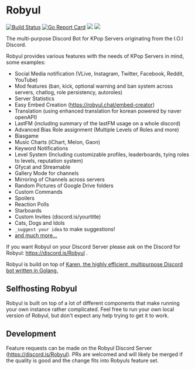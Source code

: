 # Robyul

[![Build Status](https://travis-ci.com/Seklfreak/Robyul2.svg?branch=master)](https://travis-ci.org/Seklfreak/Robyul2)
[![Go Report Card](https://goreportcard.com/badge/github.com/Seklfreak/Robyul2)](https://goreportcard.com/report/github.com/Seklfreak/Robyul2)
[<img src="https://img.shields.io/badge/Support-me!-orange.svg">](https://www.patreon.com/sekl)
[<img src="https://discordapp.com/api/guilds/286619174371852298/widget.png?style=shield">](https://discord.is/robyul)

The multi-purpose Discord Bot for KPop Servers originating from the I.O.I Discord.

Robyul provides various features with the needs of KPop Servers in mind, some examples:
- Social Media notification (VLive, Instagram, Twitter, Facebook, Reddit, YouTube)
- Mod features (ban, kick, optional warning and ban system across servers, chatlog, role persistency, autoroles)
- Server Statistics
- Easy Embed Creation (https://robyul.chat/embed-creator)
- Translation (using enhanced translation for korean powered by naver openAPI)
- LastFM (including summary of the lastFM usage on a whole discord)
- Advanced Bias Role assignment (Multiple Levels of Roles and more)
- Biasgame
- Music Charts (iChart, Melon, Gaon)
- Keyword Notifications
- Level System (Including customizable profiles, leaderboards, tying roles to levels, reputation system)
- Gfycat and Streamable
- Gallery Mode for channels
- Mirroring of Channels across servers
- Random Pictures of Google Drive folders
- Custom Commands
- Spoilers
- Reaction Polls
- Starboards
- Custom Invites (discord.is/yourtitle)
- Cats, Dogs and Idols
- `_suggest your idea` to make suggestions!
- [and much more...](https://robyul.chat/commands)

If you want Robyul on your Discord Server please ask on the Discord for Robyul: https://discord.is/Robyul .

Robyul is build on top of [Karen, the highly efficient, multipurpose Discord bot written in Golang.](https://github.com/SubliminalHQ/karen)

## Selfhosting Robyul
Robyul is built on top of a lot of different components that make running your own instance rather complicated. Feel free to run your own local version of Robyul, but don't expect any help trying to get it to work.

## Development
Feature requests can be made on the Robyul Discord Server (https://discord.is/Robyul). PRs are welcomed and will likely be merged if the quality is good and the change fits into Robyuls feature set.

